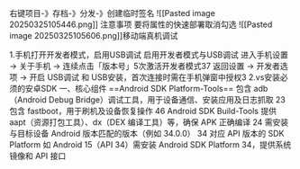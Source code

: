 右键项目-》存档-》分发-》创建临时签名
![[Pasted image 20250325105446.png]]
注意事项
要将属性的快速部署取消勾选
![[Pasted image 20250325105606.png]]移动端真机调试

1.手机打开开发者模式，启用USB调试
‌启用开发者模式与USB调试‌
进入手机设置 → 关于手机 → 连续点击「版本号」5次激活开发者模式‌37
返回设置 → 开发者选项 → 开启 ‌USB调试‌ 和 ‌USB安装‌，首次连接时需在手机弹窗中授权‌3
2.vs安装必须的安卓SDK
一、核心组件‌
‌==Android SDK Platform-Tools==‌
	包含 adb（Android Debug Bridge）调试工具，用于设备通信、安装应用及日志抓取 ‌‌23‌
包含 fastboot，用于刷机及设备恢复操作 ‌‌46‌
‌Android SDK Build-Tools‌
	提供 aapt（资源打包工具）、dx（DEX 编译工具）等，确保 APK 正确编译 ‌‌24‌
需安装与目标设备 Android 版本匹配的版本（例如 34.0.0） ‌‌34‌
‌对应 API 版本的 SDK Platform‌
	如 Android 15（API 34）需安装 Android SDK Platform 34，提供系统镜像和 API 接口